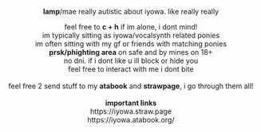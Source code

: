 <p align="center">


<p align="center">
<b>lamp</b>/mae
really autistic about iyowa. like really really
</p>
<p align="center">
feel free to <b>c + h</b> if im alone, i dont mind! <br>
im typically sitting as iyowa/vocalsynth related ponies <br>
im often sitting with my gf or friends with matching ponies <br>
<b>prsk/phighting area</b> on safe and by mines on 18+ <br>
no dni. if i dont like u ill block or hide you <br> 
feel free to interact with me i dont bite <br> <br> 
feel free 2 send stuff to my <b>atabook</b> and <b>strawpage</b>, i go through them all! <br>
<br> <b>important links</b> <br>
https://iyowa.straw.page <br>
https://iyowa.atabook.org/  
</p>
<p align="center">

